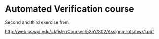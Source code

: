 # Automated Verification course

Second and third exercise from

http://web.cs.wpi.edu/~kfisler/Courses/525V/S02/Assignments/hwk1.pdf

